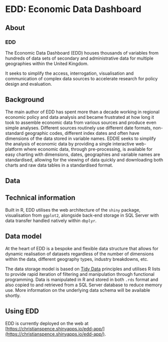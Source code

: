 <!-- badges: start -->

<!-- badges: end -->

# EDD: Economic Data Dashboard

## About

### EDD
The Economic Data Dashboard (EDD) houses thousands of variables from hundreds of data sets of secondary and administrative data for multiple geographies within the United Kingdom.

It seeks to simplify the access, interrogation, visualisation and communication of complex data sources to accelerate research for policy design and evaluation. 

## Background
The main author of EDD has spent more than a decade working in regional economic policy and data analysis and became frustrated at how long it took to assemble economic data from various sources and produce even simple analyses. Different sources routinely use different date formats, non-standard geographic codes, different index dates and often have dimensions of the data stored in variable names. EDDIE seeks to simplify the analysis of economic data by providing a single interactive web-platform where economic data, through pre-processing, is available for easy charting with dimensions, dates, geographies and variable names are standardised, allowing for the viewing of data quickly and downloading both charts and raw data tables in a standardised format.

## Data

## Technical information

Built in R, EDD utilises the web architecture of the `shiny` package, visualisation from `ggplot2`, alongside back-end storage in SQL Server with data transfer handled natively within `dbplyr`.

## Data model

At the heart of EDD is a bespoke and flexible data structure that allows for dynamic realisation of datasets regardless of the number of dimensions within the data, different geography types, industry breakdowns, etc.

The data storage model is based on [Tidy Data](https://vita.had.co.nz/papers/tidy-data.html) principles and utilises R lists to provide rapid iteration of filtering and manipulation through functional programming. Data is manipulated in R and stored in both `.rds` format and also copied to and retrieved from a SQL Server database to reduce memory use. More information on the underlying data schema will be available shortly.


## Using EDD

EDD is currently deployed on the web at [https://christianspence.shinyapps.io/edd-app/](https://christianspence.shinyapps.io/edd-app/).
